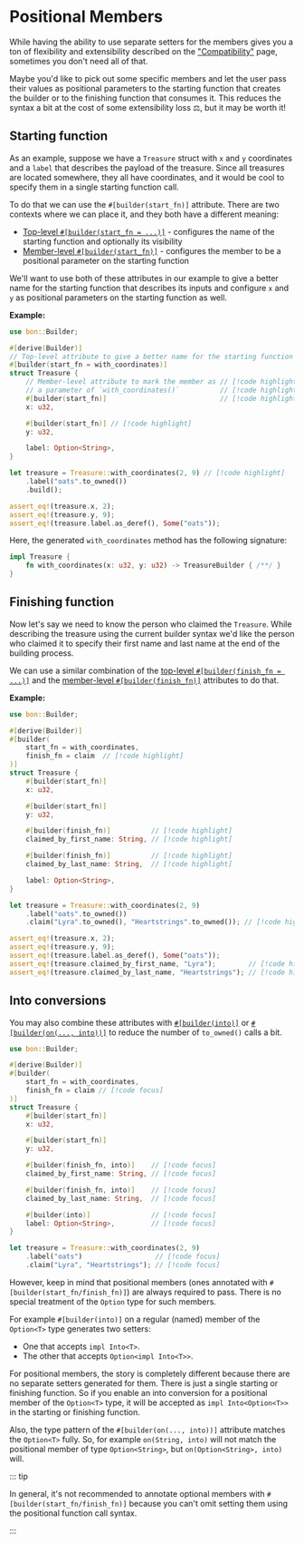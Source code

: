 # Positional Members

While having the ability to use separate setters for the members gives you a ton of flexibility and extensibility described on the ["Compatibility"](./compatibility) page, sometimes you don't need all of that.

Maybe you'd like to pick out some specific members and let the user pass their values as positional parameters to the starting function that creates the builder or to the finishing function that consumes it. This reduces the syntax a bit at the cost of some extensibility loss ⚖️, but it may be worth it!

## Starting function

As an example, suppose we have a `Treasure` struct with `x` and `y` coordinates and a `label` that describes the payload of the treasure. Since all treasures are located somewhere, they all have coordinates, and it would be cool to specify them in a single starting function call.

To do that we can use the `#[builder(start_fn)]` attribute. There are two contexts where we can place it, and they both have a different meaning:

-   [Top-level `#[builder(start_fn = ...)]`](../reference/builder#start-fn) - configures the name of the starting function and optionally its visibility
-   [Member-level `#[builder(start_fn)]`](../reference/builder#start-fn-1) - configures the member to be a positional parameter on the starting function

We'll want to use both of these attributes in our example to give a better name for the starting function that describes its inputs and configure `x` and `y` as positional parameters on the starting function as well.

**Example:**

```rust
use bon::Builder;

#[derive(Builder)]
// Top-level attribute to give a better name for the starting function // [!code highlight]
#[builder(start_fn = with_coordinates)]                                // [!code highlight]
struct Treasure {
    // Member-level attribute to mark the member as // [!code highlight]
    // a parameter of `with_coordinates()`          // [!code highlight]
    #[builder(start_fn)]                            // [!code highlight]
    x: u32,

    #[builder(start_fn)] // [!code highlight]
    y: u32,

    label: Option<String>,
}

let treasure = Treasure::with_coordinates(2, 9) // [!code highlight]
    .label("oats".to_owned())
    .build();

assert_eq!(treasure.x, 2);
assert_eq!(treasure.y, 9);
assert_eq!(treasure.label.as_deref(), Some("oats"));
```

Here, the generated `with_coordinates` method has the following signature:

```rust ignore
impl Treasure {
    fn with_coordinates(x: u32, y: u32) -> TreasureBuilder { /**/ }
}
```

## Finishing function

Now let's say we need to know the person who claimed the `Treasure`. While describing the treasure using the current builder syntax we'd like the person who claimed it to specify their first name and last name at the end of the building process.

We can use a similar combination of the [top-level `#[builder(finish_fn = ...)]`](../reference/builder#finish-fn) and the [member-level `#[builder(finish_fn)]`](../reference/builder#finish-fn-1) attributes to do that.

**Example:**

```rust
use bon::Builder;

#[derive(Builder)]
#[builder(
    start_fn = with_coordinates,
    finish_fn = claim  // [!code highlight]
)]
struct Treasure {
    #[builder(start_fn)]
    x: u32,

    #[builder(start_fn)]
    y: u32,

    #[builder(finish_fn)]          // [!code highlight]
    claimed_by_first_name: String, // [!code highlight]

    #[builder(finish_fn)]          // [!code highlight]
    claimed_by_last_name: String,  // [!code highlight]

    label: Option<String>,
}

let treasure = Treasure::with_coordinates(2, 9)
    .label("oats".to_owned())
    .claim("Lyra".to_owned(), "Heartstrings".to_owned()); // [!code highlight]

assert_eq!(treasure.x, 2);
assert_eq!(treasure.y, 9);
assert_eq!(treasure.label.as_deref(), Some("oats"));
assert_eq!(treasure.claimed_by_first_name, "Lyra");        // [!code highlight]
assert_eq!(treasure.claimed_by_last_name, "Heartstrings"); // [!code highlight]
```

## Into conversions

You may also combine these attributes with [`#[builder(into)]`](../reference/builder#into) or [`#[builder(on(..., into))]`](../reference/builder#into) to reduce the number of `to_owned()` calls a bit.

```rust
use bon::Builder;

#[derive(Builder)]
#[builder(
    start_fn = with_coordinates,
    finish_fn = claim // [!code focus]
)]
struct Treasure {
    #[builder(start_fn)]
    x: u32,

    #[builder(start_fn)]
    y: u32,

    #[builder(finish_fn, into)]    // [!code focus]
    claimed_by_first_name: String, // [!code focus]

    #[builder(finish_fn, into)]    // [!code focus]
    claimed_by_last_name: String,  // [!code focus]

    #[builder(into)]               // [!code focus]
    label: Option<String>,         // [!code focus]
}

let treasure = Treasure::with_coordinates(2, 9)
    .label("oats")                  // [!code focus]
    .claim("Lyra", "Heartstrings"); // [!code focus]
```

However, keep in mind that positional members (ones annotated with `#[builder(start_fn/finish_fn)]`) are always required to pass. There is no special treatment of the `Option` type for such members.

For example `#[builder(into)]` on a regular (named) member of the `Option<T>` type generates two setters:

-   One that accepts `impl Into<T>`.
-   The other that accepts `Option<impl Into<T>>`.

For positional members, the story is completely different because there are no separate setters generated for them. There is just a single starting or finishing function. So if you enable an into conversion for a positional member of the `Option<T>` type, it will be accepted as `impl Into<Option<T>>` in the starting or finishing function.

Also, the type pattern of the `#[builder(on(..., into))]` attribute matches the `Option<T>` fully. So, for example `on(String, into)` will not match the positional member of type `Option<String>`, but `on(Option<String>, into)` will.

::: tip

In general, it's not recommended to annotate optional members with `#[builder(start_fn/finish_fn)]` because you can't omit setting them using the positional function call syntax.

:::
